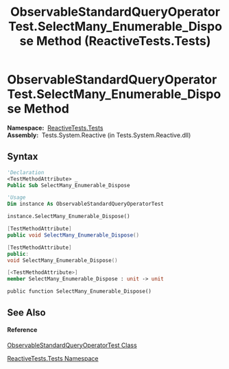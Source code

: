 ﻿---
title: ObservableStandardQueryOperatorTest.SelectMany_Enumerable_Dispose Method  (ReactiveTests.Tests)
TOCTitle: SelectMany_Enumerable_Dispose Method
ms:assetid: M:ReactiveTests.Tests.ObservableStandardQueryOperatorTest.SelectMany_Enumerable_Dispose
ms:mtpsurl: https://msdn.microsoft.com/en-us/library/reactivetests.tests.observablestandardqueryoperatortest.selectmany_enumerable_dispose(v=VS.103)
ms:contentKeyID: 36620368
ms.date: 06/28/2011
mtps_version: v=VS.103
f1_keywords:
- ReactiveTests.Tests.ObservableStandardQueryOperatorTest.SelectMany_Enumerable_Dispose
dev_langs:
- CSharp
- JScript
- VB
- FSharp
- c++
---

# ObservableStandardQueryOperatorTest.SelectMany\_Enumerable\_Dispose Method

**Namespace:**  [ReactiveTests.Tests](hh289046\(v=vs.103\).md)  
**Assembly:**  Tests.System.Reactive (in Tests.System.Reactive.dll)

## Syntax

``` vb
'Declaration
<TestMethodAttribute> _
Public Sub SelectMany_Enumerable_Dispose
```

``` vb
'Usage
Dim instance As ObservableStandardQueryOperatorTest

instance.SelectMany_Enumerable_Dispose()
```

``` csharp
[TestMethodAttribute]
public void SelectMany_Enumerable_Dispose()
```

``` c++
[TestMethodAttribute]
public:
void SelectMany_Enumerable_Dispose()
```

``` fsharp
[<TestMethodAttribute>]
member SelectMany_Enumerable_Dispose : unit -> unit 
```

``` jscript
public function SelectMany_Enumerable_Dispose()
```

## See Also

#### Reference

[ObservableStandardQueryOperatorTest Class](hh288944\(v=vs.103\).md)

[ReactiveTests.Tests Namespace](hh289046\(v=vs.103\).md)

